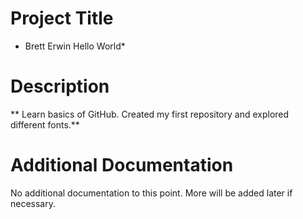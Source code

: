 # Project Title

* Brett Erwin Hello World*

# Description
** Learn basics of GitHub. Created my first repository and explored different fonts.**

# Additional Documentation
No additional documentation to this point. More will be added later if necessary.
